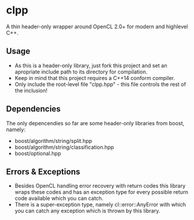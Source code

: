 # clpp
A thin header-only wrapper around OpenCL 2.0+ for modern and highlevel C++.

Usage
-----

- As this is a header-only library, just fork this project and set an apropriate
include path to its directory for compilation.
- Keep in mind that this project requires a C++14 conform compiler.
- Only include the root-level file "clpp.hpp" - this file controls the rest of the inclusion!

Dependencies
------------

The only depencendies so far are some header-only libraries from boost, namely:
- boost/algorithm/string/split.hpp
- boost/algorithm/string/classification.hpp
- boost/optional.hpp

Errors & Exceptions
-------------------

- Besides OpenCL handling error recovery with return codes this library wraps
these codes and has an exception type for every possible return code available
which you can catch.
- There is a super-exception type, namely cl::error::AnyError with which you can
catch any exception which is thrown by this library.
